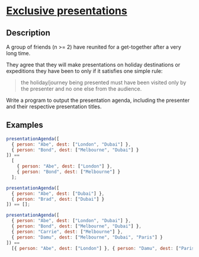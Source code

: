 # [Exclusive presentations](https://www.codewars.com/kata/57dd8c78eb0537722f0006bd)

## Description

A group of friends (n >= 2) have reunited for a get-together after a very long time.

They agree that they will make presentations on holiday destinations or expeditions they have been to only if it satisfies one simple rule:

> the holiday/journey being presented must have been visited only by the presenter and no one else from the audience.

Write a program to output the presentation agenda, including the presenter and their respective presentation titles.

## Examples

```js
presentationAgenda([
  { person: "Abe", dest: ["London", "Dubai"] },
  { person: "Bond", dest: ["Melbourne", "Dubai"] }
]) ==
  [
    { person: "Abe", dest: ["London"] },
    { person: "Bond", dest: ["Melbourne"] }
  ];

presentationAgenda([
  { person: "Abe", dest: ["Dubai"] },
  { person: "Brad", dest: ["Dubai"] }
]) == [];

presentationAgenda([
  { person: "Abe", dest: ["London", "Dubai"] },
  { person: "Bond", dest: ["Melbourne", "Dubai"] },
  { person: "Carrie", dest: ["Melbourne"] },
  { person: "Damu", dest: ["Melbourne", "Dubai", "Paris"] }
]) ==
  [{ person: "Abe", dest: ["London"] }, { person: "Damu", dest: ["Paris"] }];
```
